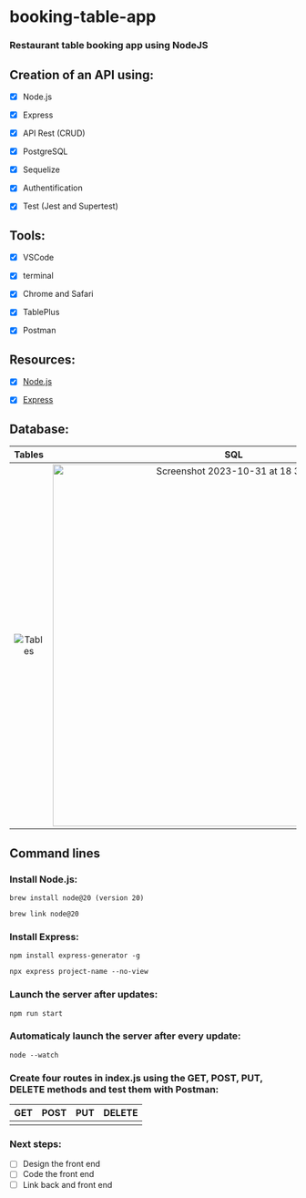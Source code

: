# booking-table-app
### Restaurant table booking app using NodeJS  


## Creation of an API using:
- [x]  Node.js
- [x]  Express
- [x]  API Rest (CRUD)
- [x]  PostgreSQL
- [x]  Sequelize
- [x]  Authentification
- [x]  Test (Jest and Supertest)  


## Tools:
- [x]  VSCode
- [x]  terminal
- [x]  Chrome and Safari
- [x]  TablePlus
- [x]  Postman


## Resources:
- [x]  [Node.js](https://nodejs.org/api/)
- [x]  [Express](https://expressjs.com/en/5x/api.html)


## Database:

| Tables           | SQL            | 
:-------------------------:|:-------------------------:
| ![Tables](https://github.com/NatCanCode/booking-table-v2/assets/77299658/b6f465f1-75fa-4f94-9f67-16a3feec3509) | <img width="636" alt="Screenshot 2023-10-31 at 18 39 54" src="https://github.com/NatCanCode/booking-table-v2/assets/77299658/99c145cb-ef14-433f-8e96-766a4c6556f8"> |



## Command lines
### Install Node.js:
```
brew install node@20 (version 20)
```
```
brew link node@20
```

### Install Express:
```
npm install express-generator -g
```
```
npx express project-name --no-view
```

### Launch the server after updates:
```
npm run start
```

### Automaticaly launch the server after every update:
```
node --watch
```


### Create four routes in index.js using the GET, POST, PUT, DELETE methods and test them with Postman:

| GET           | POST            | PUT           | DELETE            | 
:-------------------------:|:-------------------------:|:-------------------------:|:-------------------------:
|  |  |  |  | 


### Next steps:
- [ ]  Design the front end
- [ ]  Code the front end
- [ ]  Link back and front end

